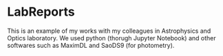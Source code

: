 # LabReports
This is an example of my works with my colleagues in Astrophysics and Optics laboratory.
We used python (thorugh Jupyter Notebook) and other softwares such as MaximDL and SaoDS9 (for photometry).
